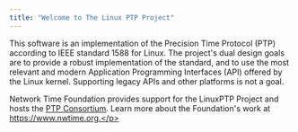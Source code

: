 ```yaml
---
title: "Welcome to The Linux PTP Project"
---
```


This software is an implementation of the Precision Time Protocol (PTP) according to IEEE standard 1588 for Linux. The project's dual design goals are to
provide a robust implementation of the standard, and to use the most relevant and modern Application Programming Interfaces (API) offered by the Linux
kernel. Supporting legacy APIs and other platforms is not a goal.

Network Time Foundation provides support for the LinuxPTP Project and hosts the [PTP Consortium](https://www.nwtime.org/membership/benefits/). 
Learn more about the Foundation's work at https://www.nwtime.org.</p>
<p><br />
</section>
